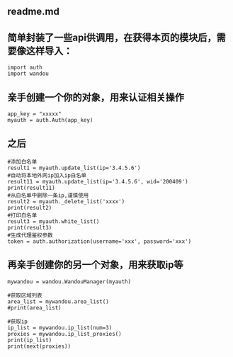 ## readme.md
## 简单封装了一些api供调用，在获得本页的模块后，需要像这样导入：
```
import auth
import wandou
```
## 亲手创建一个你的对象，用来认证相关操作
```
app_key = "xxxxx"
myauth = auth.Auth(app_key)
```
## 之后
```
#添加白名单
result1 = myauth.update_list(ip='3.4.5.6')
#自动将本地外网ip加入ip白名单
result11 = myauth.update_list(ip='3.4.5.6', wid='200409')
print(result11)
#从白名单中删除一条ip,谨慎使用
result2 = myauth._delete_list('xxxx')
print(result2)
#打印白名单
result3 = myauth.white_list()
print(result3)
#生成代理鉴权参数
token = auth.authorization(username='xxx', password='xxx')
```
## 再亲手创建你的另一个对象，用来获取ip等
```
mywandou = wandou.WandouManager(myauth)

#获取区域列表
area_list = mywandou.area_list()
#print(area_list)

#获取ip
ip_list = mywandou.ip_list(num=3)
proxies = mywandou.ip_list_proxies()
print(ip_list)
print(next(proxies))
```
